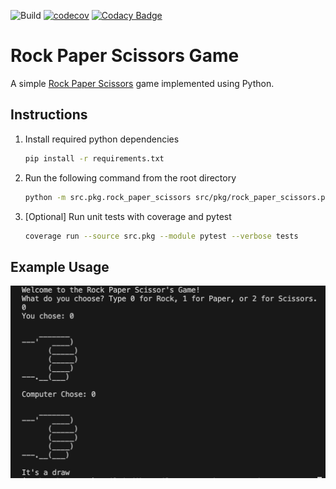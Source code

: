 ![Build](https://github.com/AmilaIndika789/Rock_Paper_Scissors_Game/actions/workflows/build_and_test.yml/badge.svg?branch=main&event=push)
[![codecov](https://codecov.io/gh/AmilaIndika789/Rock_Paper_Scissors_Game/graph/badge.svg?token=AQGALYRVOB)](https://codecov.io/gh/AmilaIndika789/Rock_Paper_Scissors_Game) [![Codacy Badge](https://app.codacy.com/project/badge/Grade/abb1491eed3240b88ab9114569ef312c)](https://app.codacy.com/gh/AmilaIndika789/Rock_Paper_Scissors_Game/dashboard?utm_source=gh&utm_medium=referral&utm_content=&utm_campaign=Badge_grade)

# Rock Paper Scissors Game

A simple [Rock Paper Scissors](https://wrpsa.com/) game implemented using Python.

## Instructions

1. Install required python dependencies

    ~~~zsh
    pip install -r requirements.txt
    ~~~

2. Run the following command from the root directory

    ~~~zsh
    python -m src.pkg.rock_paper_scissors src/pkg/rock_paper_scissors.py
    ~~~

3. [Optional] Run unit tests with coverage and pytest

    ~~~bash
    coverage run --source src.pkg --module pytest --verbose tests
    ~~~

## Example Usage

![Image of using rock paper scissors game](images/rock_paper_scissors_usage.png)